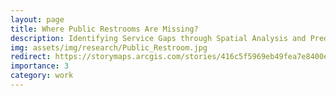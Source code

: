 ```yaml
---
layout: page
title: Where Public Restrooms Are Missing?
description: Identifying Service Gaps through Spatial Analysis and Predictive Modeling
img: assets/img/research/Public_Restroom.jpg
redirect: https://storymaps.arcgis.com/stories/416c5f5969eb49fea7e8400ea8b01f6c
importance: 3
category: work
---
```


